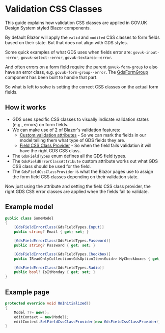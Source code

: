 # Validation CSS Classes

This guide explains how validation CSS classes are applied in GOV.UK Design System styled Blazor components.

By default Blazor will apply the `valid` and `modifed` CSS classes to form fields based on their state. But that does not align with GDS styles.

Some quick examples of what GDS uses when fields error are: `govuk-input--error`, `govuk-select--error`, `govuk-textarea--error`.

And often errors on a form field require the parent `govuk-form-group` to also have an error class, e.g. `govuk-form-group--error`. The [GdsFormGroup](FormGroup.md) component has been built to handle that part.

So what is left to solve is setting the correct CSS classes on the actual form fields.

## How it works

- GDS uses specific CSS classes to visually indicate validation states (e.g., errors) on form fields.
- We can make use of 2 of Blazor's validation features:
  - [Custom validation attributes](https://learn.microsoft.com/en-us/aspnet/core/blazor/forms/validation?view=aspnetcore-9.0#custom-validation-attributes) - So we can mark the fields in our model telling them what type of GDS fields they are.
  - [Field CSS Class Provider](https://learn.microsoft.com/en-us/aspnet/core/blazor/forms/validation?view=aspnetcore-9.0#custom-validation-css-class-attributes) - So when the field fails validation it will have the right GDS CSS class.
- The `GdsFieldTypes` enum defines all the GDS field types.
- The `GdsFieldErrorClassAttribute` custom attribute works out what GDS CSS class should be used for the field.
- The `GdsFieldCssClassProvider` is what the Blazor pages use to assign the form field CSS classes depending on their validation state.

Now just using the attribute and setting the field CSS class provider, the right GDS CSS error classes are applied when the fields fail to validate.

## Example model

```csharp
public class SomeModel
{
    [GdsFieldErrorClass(GdsFieldTypes.Input)]
    public string? Email { get; set; }

    [GdsFieldErrorClass(GdsFieldTypes.Password)]
    public string? Password { get; set; }

    [GdsFieldErrorClass(GdsFieldTypes.Checkbox)]
    public IReadOnlyCollection<GdsOptionItem<Guid>> MyCheckboxes { get; set; } = [];

    [GdsFieldErrorClass(GdsFieldTypes.Radio)]
    public bool? IsItMonday { get; set; }
}
```

## Example page

```csharp
protected override void OnInitialized()
{
    Model ??= new();
    editContext = new(Model);
    editContext.SetFieldCssClassProvider(new GdsFieldCssClassProvider());
}
```